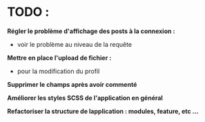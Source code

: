 # TODO :
   
**Régler le problème d'affichage des posts à la connexion :**
 - voir le problème au niveau de la requête

**Mettre en place l'upload de fichier :**
  - pour la modification du profil

**Supprimer le champs après avoir commenté**

**Améliorer les styles SCSS de l'application en général**

**Refactoriser la structure de lapplication : modules, feature, etc ...**
